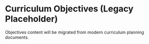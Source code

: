 # Curriculum Objectives (Legacy Placeholder)

Objectives content will be migrated from modern curriculum planning documents.
